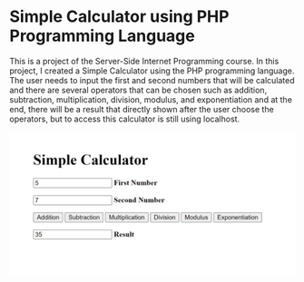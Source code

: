 # Simple Calculator using PHP Programming Language
This is a project of the Server-Side Internet Programming course. In this project, I created a Simple Calculator using the PHP programming language. The user needs to input the first and second numbers that will be calculated and there are several operators that can be chosen such as addition, subtraction, multiplication, division, modulus, and exponentiation and at the end, there will be a result that directly shown after the user choose the operators, but to access this calculator is still using localhost.

![](calc.png)
